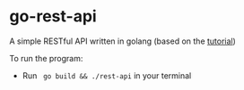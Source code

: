 # go-rest-api

A simple RESTful API written in golang (based on the [tutorial](https://tutorialedge.net/golang/creating-restful-api-with-golang/))

To run the program:
- Run ` go build && ./rest-api` in your terminal
